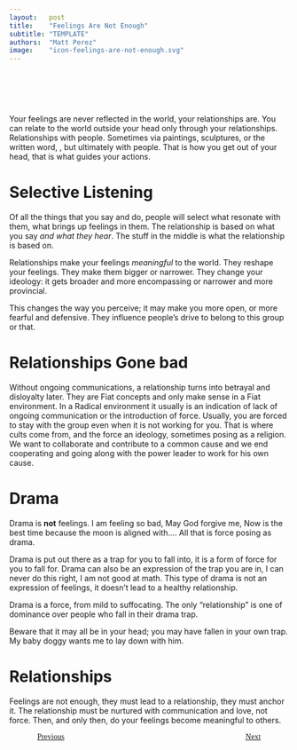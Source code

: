 ```yaml
---
layout:   post
title:    "Feelings Are Not Enough"
subtitle: "TEMPLATE"
authors:  "Matt Perez"
image:    "icon-feelings-are-not-enough.svg"
---
```


<div style="display:none;">
 <p>My feelings are never reflected in the world, my relationships are. I can relate to the world outside my head only through my relationships.</p>
</div>

<h1>&nbsp;</h1>
 <p>Your feelings are never reflected in the world, your relationships are. You can relate to the world outside your head only through your relationships. Relationships with people. Sometimes via paintings, sculptures, or the written word, , but ultimately with people. That is how you get out of your head, that is what guides your actions.</p>

<h1>Selective Listening</h1>
 <p>Of all the things that you say and do, people will select what resonate with them, what brings up feelings in them. The relationship is based on what you say <em>and what they hear</em>. The stuff in the middle is what the relationship is based on.</p>
 <p>Relationships make your feelings <em>meaningful</em> to the world. They reshape your feelings. They make them bigger or narrower. They change your ideology: it gets broader and more encompassing or narrower and more provincial.</p>
 <p>This changes the way you perceive; it may make you more open, or more fearful and defensive. They influence people&rsquo;s drive to belong to this group or that.</p>

<h1>Relationships Gone bad</h1>
 <p>Without ongoing communications, a relationship turns into betrayal and disloyalty later. They are <span class='_paradigm'>Fiat</span> concepts and only make sense in a <span class='_paradigm'>Fiat</span> environment. In a <span class='_paradigm'>Radical</span> environment it usually is an indication of lack of ongoing communication or the introduction of force. Usually, you are forced to stay with the group even when it is not working for you. That is where cults come from, and the force an ideology, sometimes posing as a religion. We want to collaborate and contribute to a common cause and we end cooperating and going along with the power leader to work for his own cause.</p>

<h1>Drama</h1>
 <p>Drama is <strong>not</strong> feelings. <span class="_quotespan">I am feeling so bad,</span> <span class="_quotespan">May God forgive me,</span> <span class="_quotespan">Now is the best time because the moon is aligned with&hellip;</span>. All that is force posing as drama.</p>
 <p>Drama is put out there as a trap for you to fall into, it is a form of force for you to fall for. Drama can also be an expression of the trap you are in, <span class="_quotespan">I can never do this right,</span> <span class="_quotespan">I am not good at math.</span> This type of drama is not an expression of feelings, it doesn&rsquo;t lead to a healthy relationship.</p>
 <p>Drama is a force, from mild to suffocating. The only &ldquo;relationship&rdquo; is one of dominance over people who fall in their drama trap.</p>
 <p></p>
 <p>Beware that it may all be in your head; you may have fallen in your own trap. <span class="_quotespan">My baby doggy wants me to lay down with him.</span>

<h1>Relationships</h1>
 <p>Feelings are not enough, they must lead to a relationship, they must anchor it. The relationship must be nurtured with communication and love, not force. Then, and only then, do your feelings become meaningful to others.</p>

<div style="margin-bottom:1in; width:80%; padding:0 10%; font-family: American Typewriter, serif; ">
 <span style="float:left;  "><a href="https://radicalcompanies.com/2022/12/13/meaning-and-belonging-are-not-enough">  Previous</a></span>
 <span style="float:right; "><a href="https://radicalcompanies.com/2023/05/01/meaning-and-belong-happen-in-community">    Next</a></span>
</div>